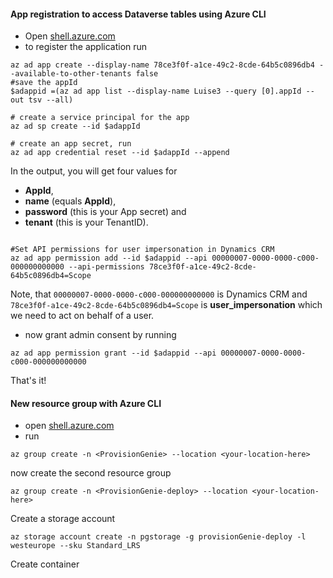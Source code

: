 #### App registration to access Dataverse tables using Azure CLI

- Open [shell.azure.com](https://portal.azure.com/#cloudshell/)
- to register the application run

```Azure CLI
az ad app create --display-name 78ce3f0f-a1ce-49c2-8cde-64b5c0896db4 --available-to-other-tenants false
#save the appId
$adappid =(az ad app list --display-name Luise3 --query [0].appId --out tsv --all)

# create a service principal for the app
az ad sp create --id $adappId

# create an app secret, run
az ad app credential reset --id $adappId --append
```

In the output, you will get four values for

- **AppId**,
- **name** (equals **AppId**),
- **password** (this is your App secret) and
- **tenant** (this is your TenantID).

```azurecli

#Set API permissions for user impersonation in Dynamics CRM
az ad app permission add --id $adappid --api 00000007-0000-0000-c000-000000000000 --api-permissions 78ce3f0f-a1ce-49c2-8cde-64b5c0896db4=Scope
```

Note, that `00000007-0000-0000-c000-000000000000` is Dynamics CRM and `78ce3f0f-a1ce-49c2-8cde-64b5c0896db4=Scope` is **user_impersonation** which we need to act on behalf of a user.

- now grant admin consent by running

```azurecli
az ad app permission grant --id $adappid --api 00000007-0000-0000-c000-000000000000
```

That's it!

#### New resource group with Azure CLI

- open [shell.azure.com](https://portal.azure.com/#cloudshell/)
- run

```Azure CLI
az group create -n <ProvisionGenie> --location <your-location-here>
```

now create the second resource group

```Azure CLI
az group create -n <ProvisionGenie-deploy> --location <your-location-here>
```

Create a storage account

```
az storage account create -n pgstorage -g provisionGenie-deploy -l westeurope --sku Standard_LRS
```

Create container
